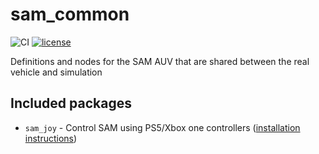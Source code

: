 # sam_common
![CI](https://github.com/smarc-project/sam_common/workflows/CI/badge.svg?branch=noetic-devel) [![license](https://img.shields.io/badge/License-BSD%203--Clause-blue.svg)](https://opensource.org/licenses/BSD-3-Clause)

Definitions and nodes for the SAM AUV that are shared between the real vehicle and simulation

## Included packages

- ```sam_joy``` - Control SAM using PS5/Xbox one controllers ([installation instructions](sam_joy_controllers))